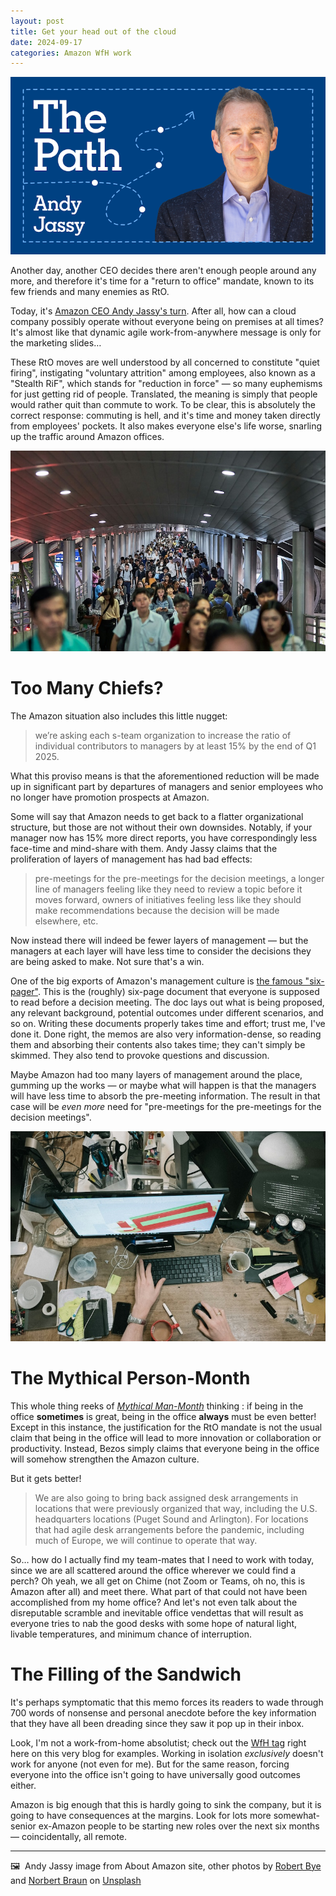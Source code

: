 ```yaml
---
layout: post
title: Get your head out of the cloud
date: 2024-09-17
categories: Amazon WfH work
---
```


![Andy Jassy](/images/andyjassy.png)

Another day, another CEO decides there aren't enough people around any more, and therefore it's time for a "return to office" mandate, known to its few friends and many enemies as RtO.

Today, it's [Amazon CEO Andy Jassy's turn](https://www.aboutamazon.com/news/company-news/ceo-andy-jassy-latest-update-on-amazon-return-to-office-manager-team-ratio). After all, how can a cloud company possibly operate without everyone being on premises at all times? It's almost like that dynamic agile work-from-anywhere message is only for the marketing slides…

These RtO moves are well understood by all concerned to constitute "quiet firing", instigating "voluntary attrition" among employees, also known as a "Stealth RiF", which stands for "reduction in force" — so many euphemisms for just getting rid of people. Translated, the meaning is simply that people would rather quit than commute to work. To be clear, this is absolutely the correct response: commuting is hell, and it's time and money taken directly from employees' pockets. It also makes everyone else's life worse, snarling up the traffic around Amazon offices.

![Commuters](/images/norbert-braun-FJxM_yUCOsg-unsplash.jpg)

# Too Many Chiefs?

The Amazon situation also includes this little nugget:

> we’re asking each s-team organization to increase the ratio of individual contributors to managers by at least 15% by the end of Q1 2025.

What this proviso means is that the aforementioned reduction will be made up in significant part by departures of managers and senior employees who no longer have promotion prospects at Amazon. 

Some will say that Amazon needs to get back to a flatter organizational structure, but those are not without their own downsides. Notably, if your manager now has 15% more direct reports, you have correspondingly less face-time and mind-share with them. Andy Jassy claims that the proliferation of layers of management has had bad effects:

> pre-meetings for the pre-meetings for the decision meetings, a longer line of managers feeling like they need to review a topic before it moves forward, owners of initiatives feeling less like they should make recommendations because the decision will be made elsewhere, etc.

Now instead there will indeed be fewer layers of management — but the managers at each layer will have less time to consider the decisions they are being asked to make. Not sure that's a win.

One of the big exports of Amazon's management culture is [the famous "six-pager"](https://www.cnbc.com/2018/04/23/what-jeff-bezos-learned-from-requiring-6-page-memos-at-amazon.html). This is the (roughly) six-page document that everyone is supposed to read before a decision meeting. The doc lays out what is being proposed, any relevant background, potential outcomes under different scenarios, and so on. Writing these documents properly takes time and effort; trust me, I've done it. Done right, the memos are also very information-dense, so reading them and absorbing their contents also takes time; they can't simply be skimmed. They also tend to provoke questions and discussion. 

Maybe Amazon had too many layers of management around the place, gumming up the works — or maybe what will happen is that the managers will have less time to absorb the pre-meeting information. The result in that case will be *even more* need for "pre-meetings for the pre-meetings for the decision meetings".

![A crowded desk](/images/robert-bye-BY34glOW7wA-unsplash.jpg)

# The Mythical Person-Month

This whole thing reeks of [*Mythical Man-Month*](https://en.wikipedia.org/wiki/The_Mythical_Man-Month) thinking : if being in the office **sometimes** is great, being in the office **always** must be even better! Except in this instance, the justification for the RtO mandate is not the usual claim that being in the office will lead to more innovation or collaboration or productivity. Instead, Bezos simply claims that everyone being in the office will somehow strengthen the Amazon culture.

But it gets better!

> We are also going to bring back assigned desk arrangements in locations that were previously organized that way, including the U.S. headquarters locations (Puget Sound and Arlington). For locations that had agile desk arrangements before the pandemic, including much of Europe, we will continue to operate that way.

So… how do I actually find my team-mates that I need to work with today, since we are all scattered around the office wherever we could find a perch? Oh yeah, we all get on Chime (not Zoom or Teams, oh no, this is Amazon after all) and meet there. What part of that could not have been accomplished from my home office? And let's not even talk about the disreputable scramble and inevitable office vendettas that will result as everyone tries to nab the good desks with some hope of natural light, livable temperatures, and minimum chance of interruption.

# The Filling of the Sandwich

It's perhaps symptomatic that this memo forces its readers to wade through 700 words of nonsense and personal anecdote before the key information that they have all been dreading since they saw it pop up in their inbox.

Look, I'm not a work-from-home absolutist; check out the [WfH tag](https://findthethread.blog/categories/#WfH) right here on this very blog for examples. Working in isolation *exclusively* doesn't work for anyone (not even for me). But for the same reason, forcing everyone into the office isn't going to have universally good outcomes either. 

Amazon is big enough that this is hardly going to sink the company, but it is going to have consequences at the margins. Look for lots more somewhat-senior ex-Amazon people to be starting new roles over the next six months — coincidentally, all remote.


***

🖼️  Andy Jassy image from About Amazon site, other photos by [Robert Bye](https://www.robjbye.com/) and [Norbert Braun](https://unsplash.com/@medion4you) on [Unsplash](https://www.unsplash.com)